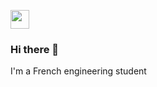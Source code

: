 <a href="https://www.linkedin.com/in/marcel-lhote"><img height="30" src="https://github.com/LhoMars/LhoMars/blob/main/icon/linkedin.png?raw=true"></a>
             
### Hi there 👋

I'm a French engineering student

<!--
Here are some ideas to get you started:

- 🔭 I’m currently working on ...
- 🌱 I’m currently learning ...
- 👯 I’m looking to collaborate on ...
- 🤔 I’m looking for help with ...
- 💬 Ask me about ...
- 📫 How to reach me: ...
- 😄 Pronouns: ...
- ⚡ Fun fact: ...
-->
